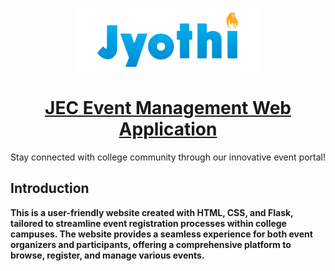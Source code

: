 <br/>
<p align="center">
  <a href="https://github.com/ShaanCoding/ReadME-Generator">
    <img src="eventportal/static/img/final.png" alt="Logo" width="300" height="100">
    <h1 align="center">JEC Event Management Web Application</h1>

  </a>

  <p align="center">
    Stay connected with college community through our innovative event portal!

## Introduction

<strong>This is a user-friendly website created with HTML, CSS, and Flask, tailored to streamline event registration processes within college campuses. The website provides a seamless experience for both event organizers and participants, offering a comprehensive platform to browse, register, and manage various events.</strong>
   

